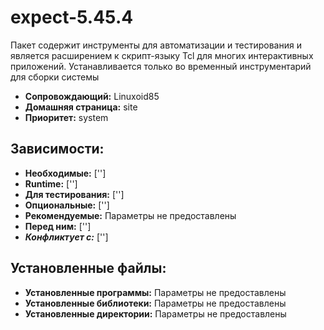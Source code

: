 # expect-5.45.4

Пакет содержит инструменты для автоматизации и тестирования и является расширением к скрипт-языку Tcl для многих интерактивных приложений. Устанавливается только во временный инструментарий для сборки системы

* **Сопровождающий:** Linuxoid85
* **Домашняя страница:** site
* **Приоритет:** system

## Зависимости:

* **Необходимые:** ['']
* **Runtime:** ['']
* **Для тестирования:** ['']
* **Опциональные:** ['']
* **Рекомендуемые:** Параметры не предоставлены
* **Перед ним:** ['']
* ***Конфликтует с:*** ['']

## Установленные файлы:

* **Установленные программы:** Параметры не предоставлены
* **Установленные библиотеки:** Параметры не предоставлены
* **Установленные директории:** Параметры не предоставлены
